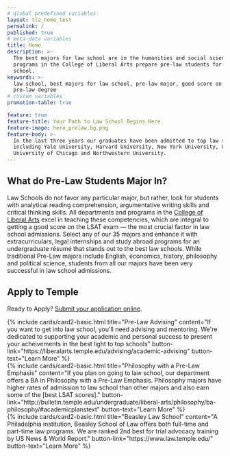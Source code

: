 ```yaml
---
# global predefined variables
layout: tla_home_test
permalink: /
published: true
# meta-data variables
title: Home
description: >-
  The best majors for law school are in the humanities and social sciences. All
  programs in the College of Liberal Arts prepare pre-law students for law
  school.
keywords: >-
  law school, best majors for law school, pre-law major, good score on LSAT,
  pre-law degree
# custom variables
promotion-table: true

feature: true
feature-title: Your Path to Law School Begins Here
feature-image: hero_prelaw.bg.png
feature-body: >-
  In the last three years our graduates have been admitted to top law schools
  including Yale University, Harvard University, New York University, UPenn,
  University of Chicago and Northwestern University.
---
```

## What do Pre-Law Students Major In?
Law Schools do not favor any particular major, but rather, look for students with analytical reading comprehension, argumentative writing skills and critical thinking skills. All departments and programs in the [College of Liberal Arts](https://liberalarts.temple.edu/) excel in teaching these competencies, which are integral to getting a good score on the LSAT exam — the most crucial factor in law school admissions. Select any of our 35 majors and enhance it with extracurriculars, legal internships and study abroad programs for an undergraduate résumé that stands out to the best law schools. While traditional Pre-Law majors include English, economics, history, philosophy and political science, students from all our majors have been very successful in law school admissions.

## Apply to Temple
Ready to Apply? [Submit your application online](http://admissions.temple.edu/apply).

<div class="row row-wide">
  <div class="col m12 l4">{% include cards/card2-basic.html
    title="Pre-Law Advising"
    content="If you want to get into law school, you'll need advising and mentoring. We're dedicated to supporting your academic and personal success to present your acheivements in the best light to top schools"
    button-link="https://liberalarts.temple.edu/advising/academic-advising"
    button-text="Learn More" %}
  </div>
  <div class="col m12 l4">{% include cards/card2-basic.html
    title="Philosophy with a Pre-Law Emphasis"
    content="If you plan on going to law school, our department offers a BA in Philosophy with a Pre-Law Emphasis. Philosophy majors have higher rates of admission to law school than other majors and also earn some of the [best LSAT scores]."
    button-link="http://bulletin.temple.edu/undergraduate/liberal-arts/philosophy/ba-philosophy/#academicplanstext"
    button-text="Learn More" %}
    </div>
    <div class="col m12 l4">{% include cards/card2-basic.html
      title="Beasley Law School"
      content="A Philadelphia institution, Beasley School of Law offers both full-time and part-time law programs. We are ranked 2nd best for trial advocacy training by US News & World Report."
      button-link="https://www.law.temple.edu/"
      button-text="Learn More" %}
    </div>
</div>
